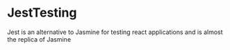 # JestTesting
Jest is an alternative to Jasmine for testing react applications and is almost the replica of Jasmine 
